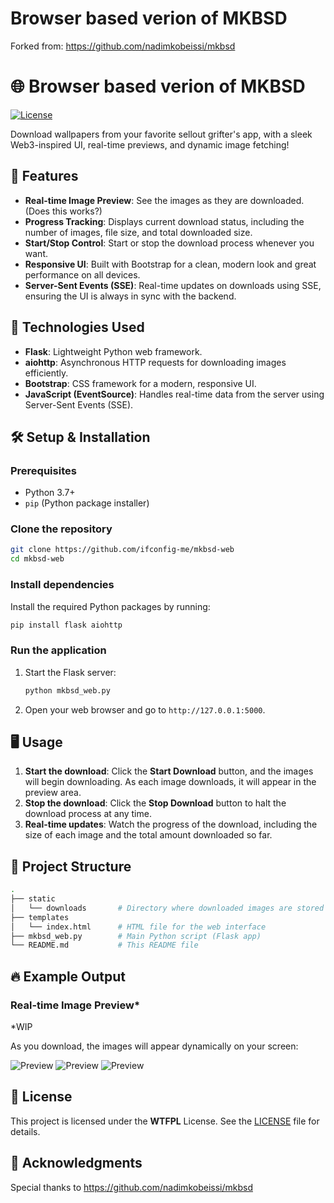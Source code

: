 # Browser based verion of MKBSD 
Forked from: https://github.com/nadimkobeissi/mkbsd

# 🌐 Browser based verion of MKBSD 

[![License](https://img.shields.io/badge/license-WTFPL-brightgreen.svg)](http://www.wtfpl.net/about/)  

Download wallpapers from your favorite sellout grifter's app, with a sleek Web3-inspired UI, real-time previews, and dynamic image fetching!

## 🚀 Features

- **Real-time Image Preview**: See the images as they are downloaded. (Does this works?)
- **Progress Tracking**: Displays current download status, including the number of images, file size, and total downloaded size.
- **Start/Stop Control**: Start or stop the download process whenever you want.
- **Responsive UI**: Built with Bootstrap for a clean, modern look and great performance on all devices.
- **Server-Sent Events (SSE)**: Real-time updates on downloads using SSE, ensuring the UI is always in sync with the backend.

## 🎯 Technologies Used

- **Flask**: Lightweight Python web framework.
- **aiohttp**: Asynchronous HTTP requests for downloading images efficiently.
- **Bootstrap**: CSS framework for a modern, responsive UI.
- **JavaScript (EventSource)**: Handles real-time data from the server using Server-Sent Events (SSE).

## 🛠️ Setup & Installation

### Prerequisites

- Python 3.7+
- `pip` (Python package installer)

### Clone the repository

```bash
git clone https://github.com/ifconfig-me/mkbsd-web
cd mkbsd-web
```

### Install dependencies

Install the required Python packages by running:

```bash
pip install flask aiohttp
```

### Run the application

1. Start the Flask server:

    ```bash
    python mkbsd_web.py
    ```

2. Open your web browser and go to `http://127.0.0.1:5000`.

## 🖥️ Usage

1. **Start the download**: Click the **Start Download** button, and the images will begin downloading. As each image downloads, it will appear in the preview area.
2. **Stop the download**: Click the **Stop Download** button to halt the download process at any time.
3. **Real-time updates**: Watch the progress of the download, including the size of each image and the total amount downloaded so far.

## 📁 Project Structure

```bash
.
├── static
│   └── downloads       # Directory where downloaded images are stored
├── templates
│   └── index.html      # HTML file for the web interface
├── mkbsd_web.py        # Main Python script (Flask app)
└── README.md           # This README file
```

## 🔥 Example Output

### Real-time Image Preview*

*WIP 

As you download, the images will appear dynamically on your screen:

![Preview](https://via.placeholder.com/200) ![Preview](https://via.placeholder.com/200) ![Preview](https://via.placeholder.com/200)

## 📝 License

This project is licensed under the **WTFPL** License. See the [LICENSE](http://www.wtfpl.net/about/) file for details.

## 💬 Acknowledgments

Special thanks to https://github.com/nadimkobeissi/mkbsd 
